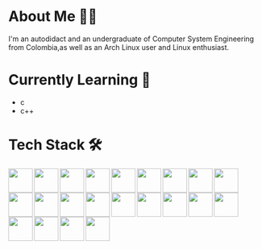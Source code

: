 
# About Me  🧘‍♂️
I'm an autodidact and an undergraduate of Computer System Engineering from Colombia,as well as an Arch Linux user and Linux enthusiast.

# Currently Learning 🌱
* c
* c++

# Tech Stack 🛠️
<img align="left" src="https://cdn.jsdelivr.net/gh/devicons/devicon/icons/nodejs/nodejs-original-wordmark.svg" width=48 height=48/>
<img align="left" src="https://cdn.jsdelivr.net/gh/devicons/devicon/icons/javascript/javascript-original.svg" width=48 height=48 />
<img align="left" src="https://cdn.jsdelivr.net/gh/devicons/devicon/icons/java/java-original-wordmark.svg" width=48 height=48 />
<img align="left" src="https://cdn.jsdelivr.net/gh/devicons/devicon/icons/spring/spring-original-wordmark.svg" width=48 height=48 />
<img align="left" src="https://cdn.jsdelivr.net/gh/devicons/devicon/icons/python/python-original-wordmark.svg" width=48 heigth=48 />
<img align="left" src="https://cdn.jsdelivr.net/gh/devicons/devicon/icons/typescript/typescript-original.svg" width=48 height=48 />
<img align="left" src="https://cdn.jsdelivr.net/gh/devicons/devicon/icons/docker/docker-original-wordmark.svg" width=48 height=48/>
<img align="left" src="https://cdn.jsdelivr.net/gh/devicons/devicon/icons/react/react-original-wordmark.svg" width=48 height=48 />
<img align="left" src="https://cdn.jsdelivr.net/gh/devicons/devicon/icons/graphql/graphql-plain-wordmark.svg" width=48 height=48 />
<img align="left" src="https://cdn.jsdelivr.net/gh/devicons/devicon/icons/fastapi/fastapi-original-wordmark.svg" width=48 height=48/>
<img align="left" src="https://cdn.jsdelivr.net/gh/devicons/devicon/icons/bash/bash-original.svg" width=48 height=48 />
<img align="left" src="https://cdn.jsdelivr.net/gh/devicons/devicon/icons/flask/flask-original-wordmark.svg" width=48 height=48/>
<img align="left" src="https://cdn.jsdelivr.net/gh/devicons/devicon/icons/nestjs/nestjs-plain-wordmark.svg" width=48 height=48/>
<img align="left" src="https://cdn.jsdelivr.net/gh/devicons/devicon/icons/mysql/mysql-original-wordmark.svg" width=48 height=48/>
<img align="left" src="https://cdn.jsdelivr.net/gh/devicons/devicon/icons/vim/vim-original.svg" width=48 height=48/>
<img align="left" src="https://cdn.jsdelivr.net/gh/devicons/devicon/icons/c/c-original.svg" width=48 height=48/>
<img align="left" src="https://cdn.jsdelivr.net/gh/devicons/devicon/icons/css3/css3-original-wordmark.svg" width=48 height=48/>
<img align="left" src="https://cdn.jsdelivr.net/gh/devicons/devicon/icons/tailwindcss/tailwindcss-original-wordmark.svg" width=48 height=48/>
<img align="left" src="https://cdn.jsdelivr.net/gh/devicons/devicon/icons/html5/html5-original-wordmark.svg" width=48 height=48/>
<img align="left" src="https://cdn.jsdelivr.net/gh/devicons/devicon/icons/github/github-original.svg" width=48 height=48/>
<img align="left" src="https://cdn.jsdelivr.net/gh/devicons/devicon/icons/dart/dart-original.svg" width=48 height=48/>
<img align="left" src="https://cdn.jsdelivr.net/gh/devicons/devicon/icons/flutter/flutter-original.svg" width=48 height=48/>
